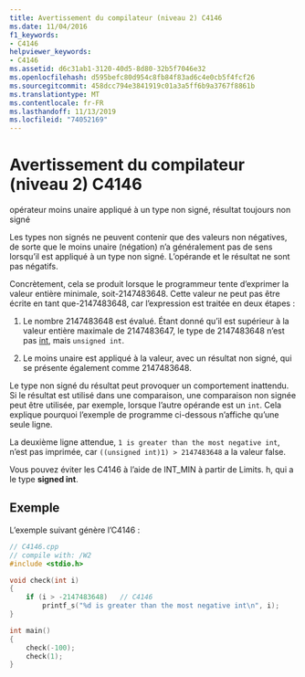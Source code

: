 ```yaml
---
title: Avertissement du compilateur (niveau 2) C4146
ms.date: 11/04/2016
f1_keywords:
- C4146
helpviewer_keywords:
- C4146
ms.assetid: d6c31ab1-3120-40d5-8d80-32b5f7046e32
ms.openlocfilehash: d595befc80d954c8fb84f83ad6c4e0cb5f4fcf26
ms.sourcegitcommit: 458dcc794e3841919c01a3a5ff6b9a3767f8861b
ms.translationtype: MT
ms.contentlocale: fr-FR
ms.lasthandoff: 11/13/2019
ms.locfileid: "74052169"
---
```

# <a name="compiler-warning-level-2-c4146"></a>Avertissement du compilateur (niveau 2) C4146

opérateur moins unaire appliqué à un type non signé, résultat toujours non signé

Les types non signés ne peuvent contenir que des valeurs non négatives, de sorte que le moins unaire (négation) n’a généralement pas de sens lorsqu’il est appliqué à un type non signé. L’opérande et le résultat ne sont pas négatifs.

Concrètement, cela se produit lorsque le programmeur tente d’exprimer la valeur entière minimale, soit-2147483648. Cette valeur ne peut pas être écrite en tant que-2147483648, car l’expression est traitée en deux étapes :

1. Le nombre 2147483648 est évalué. Étant donné qu’il est supérieur à la valeur entière maximale de 2147483647, le type de 2147483648 n’est pas [int](../../c-language/integer-types.md), mais `unsigned int`.

1. Le moins unaire est appliqué à la valeur, avec un résultat non signé, qui se présente également comme 2147483648.

Le type non signé du résultat peut provoquer un comportement inattendu. Si le résultat est utilisé dans une comparaison, une comparaison non signée peut être utilisée, par exemple, lorsque l’autre opérande est un `int`. Cela explique pourquoi l’exemple de programme ci-dessous n’affiche qu’une seule ligne.

La deuxième ligne attendue, `1 is greater than the most negative int`, n’est pas imprimée, car `((unsigned int)1) > 2147483648` a la valeur false.

Vous pouvez éviter les C4146 à l’aide de INT_MIN à partir de Limits. h, qui a le type **signed int**.

## <a name="example"></a>Exemple

L’exemple suivant génère l’C4146 :

```cpp
// C4146.cpp
// compile with: /W2
#include <stdio.h>

void check(int i)
{
    if (i > -2147483648)   // C4146
        printf_s("%d is greater than the most negative int\n", i);
}

int main()
{
    check(-100);
    check(1);
}
```